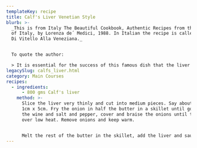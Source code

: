 ```yaml
---
templateKey: recipe
title: Calf's Liver Venetian Style
blurb: >-
  _This is from Italy The Beautiful Cookbook, Authentic Recipes from the Regions
  of Italy, by Lorenza de´ Medici, 1988. In Italian the recipe is called Fegato
  Di Vitello Alla Veneziana._


  To quote the author:

  > It is essential for the success of this famous dish that the liver be tender and that it be cooked very briefly over very high heat, so that it doesn't become hard and dry. It is best to cook the onions separately and to add them at the last moment.
legacySlug: calfs_liver.html
category: Main Courses
recipes:
  - ingredients:
      - 800 gms Calf's liver
    method: >-
      Slice the liver very thinly and cut into medium pieces. Say about 1cm x
      1cm x 5cm. Fry the onion in half the butter in a skillet until golden. Add
      the wine and salt and pepper, cover and braise the onions until tender
      over low heat. Remove onions and keep warm.


      Melt the rest of the butter in the skillet, add the liver and sauté over high heat until just cooked through. Add salt to taste, then mix in the onions. Serve immediately, garnished with chopped flat-leaf parsley if desired.
---
```

